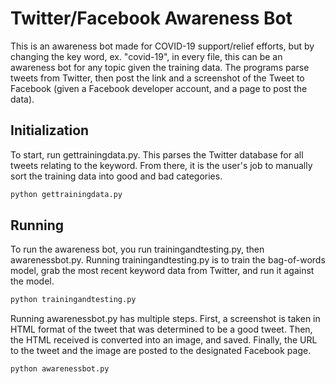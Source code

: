 # Twitter/Facebook Awareness Bot

This is an awareness bot made for COVID-19 support/relief efforts, but by changing the key word, ex. "covid-19", in every file, this can be an awareness bot for any topic given the training data. The programs parse tweets from Twitter, then post the link and a screenshot of the Tweet to Facebook (given a Facebook developer account, and a page to post the data).

## Initialization
To start, run gettrainingdata.py. This parses the Twitter database for all tweets relating to the keyword. From there, it is the user's job to manually sort the training data into good and bad categories.

```bash
python gettrainingdata.py
```

## Running
To run the awareness bot, you run trainingandtesting.py, then awarenessbot.py.
Running trainingandtesting.py is to train the bag-of-words model, grab the most recent keyword data from Twitter, and run it against the model.
```bash
python trainingandtesting.py
```
Running awarenessbot.py has multiple steps. First, a screenshot is taken in HTML format of the tweet that was determined to be a good tweet. Then, the HTML received is converted into an image, and saved. Finally, the URL to the tweet and the image are posted to the designated Facebook page.
```bash
python awarenessbot.py
```

